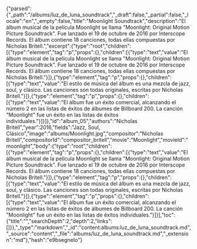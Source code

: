 {"parsed":{"_path":"/albums/luz_de_luna_soundtrack","_draft":false,"_partial":false,"_locale":"en","_empty":false,"title":"Moonlight Soundtrack","description":"El álbum musical de la película Moonlight se llama \"Moonlight: Original Motion Picture Soundtrack\". Fue lanzado el 19 de octubre de 2016 por Interscope Records. El álbum contiene 18 canciones, todas ellas compuestas por Nicholas Britell.","excerpt":{"type":"root","children":[{"type":"element","tag":"p","props":{},"children":[{"type":"text","value":"El álbum musical de la película Moonlight se llama \"Moonlight: Original Motion Picture Soundtrack\". Fue lanzado el 19 de octubre de 2016 por Interscope Records. El álbum contiene 18 canciones, todas ellas compuestas por Nicholas Britell."}]},{"type":"element","tag":"p","props":{},"children":[{"type":"text","value":"El estilo de música del álbum es una mezcla de jazz, soul, y clásico. Las canciones son todas originales, escritas por Nicholas Britell."}]},{"type":"element","tag":"p","props":{},"children":[{"type":"text","value":"El álbum fue un éxito comercial, alcanzando el número 2 en las listas de éxitos de álbumes de Billboard 200. La canción \"Moonlight\" fue un éxito en las listas de éxitos individuales."}]}]},"id":"album_05","authors":"Nicholas Britell","year":2016,"fields":"Jazz, Soul, Clásico","image":"albums/Moonlight.jpg","compositor":"Nicholas Britell","compositorId":"compositor_britell","movie":"Moonlight","movieId":"moonlight","body":{"type":"root","children":[{"type":"element","tag":"p","props":{},"children":[{"type":"text","value":"El álbum musical de la película Moonlight se llama \"Moonlight: Original Motion Picture Soundtrack\". Fue lanzado el 19 de octubre de 2016 por Interscope Records. El álbum contiene 18 canciones, todas ellas compuestas por Nicholas Britell."}]},{"type":"element","tag":"p","props":{},"children":[{"type":"text","value":"El estilo de música del álbum es una mezcla de jazz, soul, y clásico. Las canciones son todas originales, escritas por Nicholas Britell."}]},{"type":"element","tag":"p","props":{},"children":[{"type":"text","value":"El álbum fue un éxito comercial, alcanzando el número 2 en las listas de éxitos de álbumes de Billboard 200. La canción \"Moonlight\" fue un éxito en las listas de éxitos individuales."}]}],"toc":{"title":"","searchDepth":2,"depth":2,"links":[]}},"_type":"markdown","_id":"content:albums:luz_de_luna_soundtrack.md","_source":"content","_file":"albums/luz_de_luna_soundtrack.md","_extension":"md"},"hash":"e9bsegneIo"}